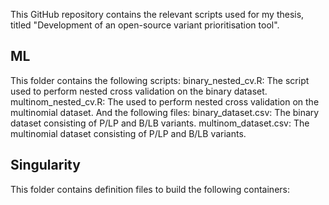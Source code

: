 This GitHub repository contains the relevant scripts used for my thesis, titled "Development of an open-source variant prioritisation tool".

## ML
This folder contains the following scripts:
binary_nested_cv.R: The script used to perform nested cross validation on the binary dataset.
multinom_nested_cv.R: The used to perform nested cross validation on the multinomial dataset.
And the following files:
binary_dataset.csv: The binary dataset consisting of P/LP and B/LB variants.
multinom_dataset.csv: The multinomial dataset consisting of P/LP and B/LB variants.

## Singularity
This folder contains definition files to build the following containers:

